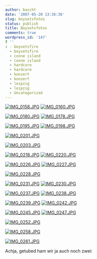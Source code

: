 ```yaml
---
author: bascht
date: '2007-05-20 13:36:36'
slug: boysetsfotos
status: publish
title: Boysetsfotos
comments: true
wordpress_id: '147'
? ''
: - boysetsfire
  - boysetsfire
  - conne island
  - conne island
  - hardcore
  - hardcore
  - konzert
  - konzert
  - leipzig
  - leipzig
  - Uncategorized
---
```


[![IMG\_0158.JPG](http://farm1.static.flickr.com/210/505717336_805080efaa_m.jpg)](http://www.bascht.com/fotos/photo/505717336/IMG_0158JPG.html)
[![IMG\_0160.JPG](http://farm1.static.flickr.com/207/505717246_5d5ae569ea_m.jpg)](http://www.bascht.com/fotos/photo/505717246/IMG_0160JPG.html)

[![IMG\_0180.JPG](http://farm1.static.flickr.com/211/505716982_a9c8e40d09_m.jpg)](http://www.bascht.com/fotos/photo/505716982/IMG_0180JPG.html)
[![IMG\_0178.JPG](http://farm1.static.flickr.com/196/505746001_146c986727_m.jpg)](http://www.bascht.com/fotos/photo/505746001/IMG_0178JPG.html)

[![IMG\_0195.JPG](http://farm1.static.flickr.com/217/505745931_0cfa4753c7_m.jpg)](http://www.bascht.com/fotos/photo/505745931/IMG_0195JPG.html)
[![IMG\_0198.JPG](http://farm1.static.flickr.com/232/505745815_27d39534dc_m.jpg)](http://www.bascht.com/fotos/photo/505745815/IMG_0198JPG.html)

[![IMG\_0201.JPG](http://farm1.static.flickr.com/227/505716558_8c9cd2049e.jpg)](http://www.bascht.com/fotos/photo/505716558/IMG_0201JPG.html)

[![IMG\_0203.JPG](http://farm1.static.flickr.com/221/505716474_b0df547b8c.jpg)](http://www.bascht.com/fotos/photo/505716474/IMG_0203JPG.html)

[![IMG\_0218.JPG](http://farm1.static.flickr.com/204/505728976_739337cfec_m.jpg)](http://www.bascht.com/fotos/photo/505728976/IMG_0218JPG.html)
[![IMG\_0220.JPG](http://farm1.static.flickr.com/229/505758267_78e6d7f880_m.jpg)](http://www.bascht.com/fotos/photo/505758267/IMG_0220JPG.html)

[![IMG\_0226.JPG](http://farm1.static.flickr.com/226/505729080_be5a09b2ae_m.jpg)](http://www.bascht.com/fotos/photo/505729080/IMG_0226JPG.html)
[![IMG\_0227.JPG](http://farm1.static.flickr.com/221/505729150_40a1012eec_m.jpg)](http://www.bascht.com/fotos/photo/505729150/IMG_0227JPG.html)

[![IMG\_0228.JPG](http://farm1.static.flickr.com/201/505729226_b831a6e6b7.jpg)](http://www.bascht.com/fotos/photo/505729226/IMG_0228JPG.html)

[![IMG\_0231.JPG](http://farm1.static.flickr.com/222/505729340_9a66b3ccd7_m.jpg)](http://www.bascht.com/fotos/photo/505729340/IMG_0231JPG.html)
[![IMG\_0230.JPG](http://farm1.static.flickr.com/221/505758545_c7409e3f46_m.jpg)](http://www.bascht.com/fotos/photo/505758545/IMG_0230JPG.html)

[![IMG\_0237.JPG](http://farm1.static.flickr.com/198/505729516_3dbaa6fba9_m.jpg)](http://www.bascht.com/fotos/photo/505729516/IMG_0237JPG.html)
[![IMG\_0238.JPG](http://farm1.static.flickr.com/195/505758881_41cca7c6ef_m.jpg)](http://www.bascht.com/fotos/photo/505758881/IMG_0238JPG.html)

[![IMG\_0239.JPG](http://farm1.static.flickr.com/205/505758997_229ea8c5ae_m.jpg)](http://www.bascht.com/fotos/photo/505758997/IMG_0239JPG.html)
[![IMG\_0242.JPG](http://farm1.static.flickr.com/219/505759057_d516b1b3ee_m.jpg)](http://www.bascht.com/fotos/photo/505759057/IMG_0242JPG.html)

[![IMG\_0245.JPG](http://farm1.static.flickr.com/211/505730156_ad6ae0d2a3_m.jpg)](http://www.bascht.com/fotos/photo/505730156/IMG_0245JPG.html)
[![IMG\_0247.JPG](http://farm1.static.flickr.com/189/505730240_3505af473f_m.jpg)](http://www.bascht.com/fotos/photo/505730240/IMG_0247JPG.html)

[![IMG\_0252.JPG](http://farm1.static.flickr.com/218/505730410_e9fb9f7759.jpg)](http://www.bascht.com/fotos/photo/505730410/IMG_0252JPG.html)

[![IMG\_0258.JPG](http://farm1.static.flickr.com/197/505759895_e430204f4e.jpg)](http://www.bascht.com/fotos/photo/505759895/IMG_0258JPG.html)

[![IMG\_0261.JPG](http://farm1.static.flickr.com/215/505760153_b7a8ea23a3.jpg)](http://www.bascht.com/fotos/photo/505760153/IMG_0261JPG.html)

Achja, getubed ham wir ja auch noch zwei:







